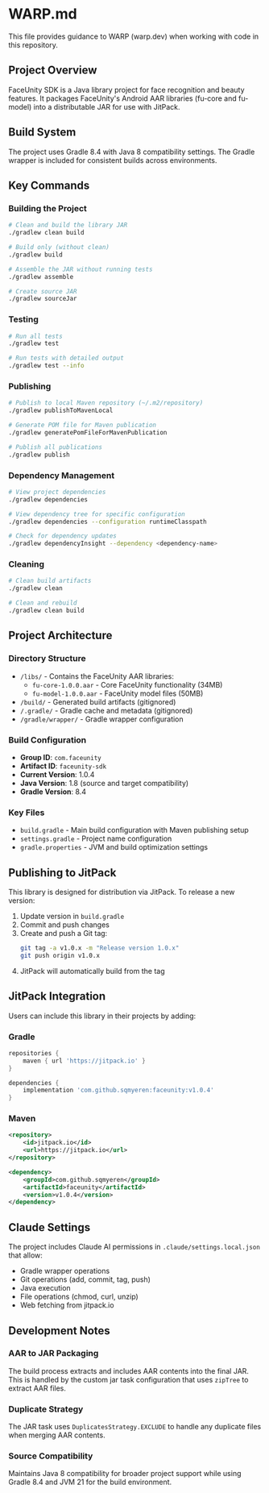 # WARP.md

This file provides guidance to WARP (warp.dev) when working with code in this repository.

## Project Overview

FaceUnity SDK is a Java library project for face recognition and beauty features. It packages FaceUnity's Android AAR libraries (fu-core and fu-model) into a distributable JAR for use with JitPack.

## Build System

The project uses Gradle 8.4 with Java 8 compatibility settings. The Gradle wrapper is included for consistent builds across environments.

## Key Commands

### Building the Project
```bash
# Clean and build the library JAR
./gradlew clean build

# Build only (without clean)
./gradlew build

# Assemble the JAR without running tests
./gradlew assemble

# Create source JAR
./gradlew sourceJar
```

### Testing
```bash
# Run all tests
./gradlew test

# Run tests with detailed output
./gradlew test --info
```

### Publishing
```bash
# Publish to local Maven repository (~/.m2/repository)
./gradlew publishToMavenLocal

# Generate POM file for Maven publication
./gradlew generatePomFileForMavenPublication

# Publish all publications
./gradlew publish
```

### Dependency Management
```bash
# View project dependencies
./gradlew dependencies

# View dependency tree for specific configuration
./gradlew dependencies --configuration runtimeClasspath

# Check for dependency updates
./gradlew dependencyInsight --dependency <dependency-name>
```

### Cleaning
```bash
# Clean build artifacts
./gradlew clean

# Clean and rebuild
./gradlew clean build
```

## Project Architecture

### Directory Structure
- `/libs/` - Contains the FaceUnity AAR libraries:
  - `fu-core-1.0.0.aar` - Core FaceUnity functionality (34MB)
  - `fu-model-1.0.0.aar` - FaceUnity model files (50MB)
- `/build/` - Generated build artifacts (gitignored)
- `/.gradle/` - Gradle cache and metadata (gitignored)
- `/gradle/wrapper/` - Gradle wrapper configuration

### Build Configuration
- **Group ID**: `com.faceunity`
- **Artifact ID**: `faceunity-sdk`
- **Current Version**: 1.0.4
- **Java Version**: 1.8 (source and target compatibility)
- **Gradle Version**: 8.4

### Key Files
- `build.gradle` - Main build configuration with Maven publishing setup
- `settings.gradle` - Project name configuration
- `gradle.properties` - JVM and build optimization settings

## Publishing to JitPack

This library is designed for distribution via JitPack. To release a new version:

1. Update version in `build.gradle`
2. Commit and push changes
3. Create and push a Git tag:
   ```bash
   git tag -a v1.0.x -m "Release version 1.0.x"
   git push origin v1.0.x
   ```
4. JitPack will automatically build from the tag

## JitPack Integration

Users can include this library in their projects by adding:

### Gradle
```gradle
repositories {
    maven { url 'https://jitpack.io' }
}

dependencies {
    implementation 'com.github.sqmyeren:faceunity:v1.0.4'
}
```

### Maven
```xml
<repository>
    <id>jitpack.io</id>
    <url>https://jitpack.io</url>
</repository>

<dependency>
    <groupId>com.github.sqmyeren</groupId>
    <artifactId>faceunity</artifactId>
    <version>v1.0.4</version>
</dependency>
```

## Claude Settings

The project includes Claude AI permissions in `.claude/settings.local.json` that allow:
- Gradle wrapper operations
- Git operations (add, commit, tag, push)
- Java execution
- File operations (chmod, curl, unzip)
- Web fetching from jitpack.io

## Development Notes

### AAR to JAR Packaging
The build process extracts and includes AAR contents into the final JAR. This is handled by the custom jar task configuration that uses `zipTree` to extract AAR files.

### Duplicate Strategy
The JAR task uses `DuplicatesStrategy.EXCLUDE` to handle any duplicate files when merging AAR contents.

### Source Compatibility
Maintains Java 8 compatibility for broader project support while using Gradle 8.4 and JVM 21 for the build environment.
